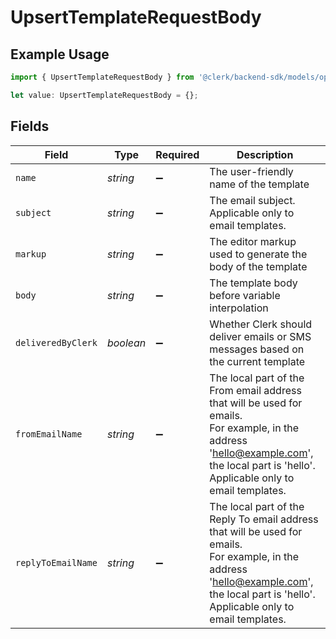 # UpsertTemplateRequestBody

## Example Usage

```typescript
import { UpsertTemplateRequestBody } from '@clerk/backend-sdk/models/operations';

let value: UpsertTemplateRequestBody = {};
```

## Fields

| Field              | Type      | Required           | Description                                                                                                                                                                                        |
| ------------------ | --------- | ------------------ | -------------------------------------------------------------------------------------------------------------------------------------------------------------------------------------------------- |
| `name`             | _string_  | :heavy_minus_sign: | The user-friendly name of the template                                                                                                                                                             |
| `subject`          | _string_  | :heavy_minus_sign: | The email subject.<br/>Applicable only to email templates.                                                                                                                                         |
| `markup`           | _string_  | :heavy_minus_sign: | The editor markup used to generate the body of the template                                                                                                                                        |
| `body`             | _string_  | :heavy_minus_sign: | The template body before variable interpolation                                                                                                                                                    |
| `deliveredByClerk` | _boolean_ | :heavy_minus_sign: | Whether Clerk should deliver emails or SMS messages based on the current template                                                                                                                  |
| `fromEmailName`    | _string_  | :heavy_minus_sign: | The local part of the From email address that will be used for emails.<br/>For example, in the address 'hello@example.com', the local part is 'hello'.<br/>Applicable only to email templates.     |
| `replyToEmailName` | _string_  | :heavy_minus_sign: | The local part of the Reply To email address that will be used for emails.<br/>For example, in the address 'hello@example.com', the local part is 'hello'.<br/>Applicable only to email templates. |
